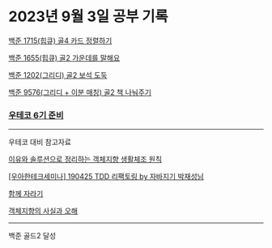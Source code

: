 # 2023년 9월 3일 공부 기록

[백준 1715(힙큐) 골4 카드 정렬하기](../../../Algorithm/SolvedProblem/힙큐/1715/1715.md)

[백준 1655(힙큐) 골2 가운데를 말해요](../../../Algorithm/SolvedProblem/힙큐/1655/1655.md)

[백준 1202(그리디) 골2 보석 도둑](../../../Algorithm/SolvedProblem/그리디/1202/1202.md)

[백준 9576(그리디 + 이분 매칭) 골2 책 나눠주기](../../../Algorithm/SolvedProblem/그리디/9576/9576.md)

### [우테코 6기 준비](../../../우아한테크코스/우테코_6기_준비/우테코_6기_준비.md)

---

우테코 대비 참고자료

[이유와 솔루션으로 정리하는 객체지향 생활체조 원칙](https://hudi.blog/thoughtworks-anthology-object-calisthenics/)

[[우아한테크세미나] 190425 TDD 리팩토링 by 자바지기 박재성님](https://www.youtube.com/watch?v=bIeqAlmNRrA)

[함께 자라기](https://www.yes24.com/Product/Goods/67350256)

[객체지향의 사실과 오해](https://www.yes24.com/Product/Goods/18249021)

---
백준 골드2 달성

